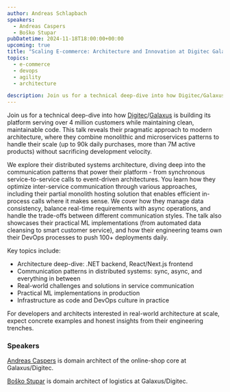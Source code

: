 ```yaml
---
author: Andreas Schlapbach
speakers:
  - Andreas Caspers
  - Boško Stupar
pubDatetime: 2024-11-18T18:00:00+00:00
upcoming: true
title: "Scaling E-commerce: Architecture and Innovation at Digitec Galaxus"
topics:
  - e-commerce
  - devops
  - agility
  - architecture

description: Join us for a technical deep-dive into how Digitec/Galaxus is building its platform serving for over 4 million customers while maintaining clean, maintainable code
---
```


Join us for a technical deep-dive into how [Digitec](https://www.digitec.ch/en)/[Galaxus](https://www.galaxus.ch/en) is building its platform serving over 4 million customers while maintaining clean, maintainable code. This talk reveals their pragmatic approach to modern architecture, where they combine monolithic and microservices patterns to handle their scale (up to 90k daily purchases, more than 7M active products) without sacrificing development velocity.

We explore their distributed systems architecture, diving deep into the communication patterns that power their platform - from synchronous service-to-service calls to event-driven architectures. You learn how they optimize inter-service communication through various approaches, including their partial monolith hosting solution that enables efficient in-process calls where it makes sense. We cover how they manage data consistency, balance real-time requirements with async operations, and handle the trade-offs between different communication styles. The talk also showcases their practical ML implementations (from automated data cleansing to smart customer service), and how their engineering teams own their DevOps processes to push 100+ deployments daily.

Key topics include:

- Architecture deep-dive: .NET backend, React/Next.js frontend
- Communication patterns in distributed systems: sync, async, and everything in between
- Real-world challenges and solutions in service communication
- Practical ML implementations in production
- Infrastructure as code and DevOps culture in practice

For developers and architects interested in real-world architecture at scale, expect concrete examples and honest insights from their engineering trenches.

### Speakers

[Andreas Caspers](https://www.linkedin.com/in/andreascaspers/) is domain architect of the online-shop core at Galaxus/Digitec.

[Boško Stupar](https://www.linkedin.com/in/stuparbosko) is domain architect of logistics at Galaxus/Digitec.
